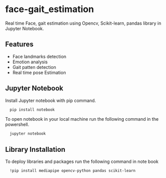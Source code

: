 
# face-gait_estimation

Real time Face, gait estimation using Opencv, Scikit-learn, pandas library in Jupyter Notebook.



## Features

- Face landmarks detection
- Emotion analysis
- Gait patten detection
- Real time pose Estimation


## Jupyter Notebook

Install Jupyter notebook with pip command.

```bash
  pip install notebook
```
To open notebook in your local machine run the following command in the powershell. 

```bash
  jupyter notebook
```
## Library Installation

To deploy libraries and packages run the following command in note book

```bash
  !pip install mediapipe opencv-python pandas scikit-learn
```

